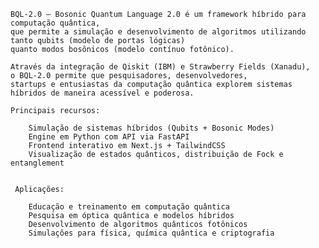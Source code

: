     BQL-2.0 — Bosonic Quantum Language 2.0 é um framework híbrido para computação quântica, 
    que permite a simulação e desenvolvimento de algoritmos utilizando tanto qubits (modelo de portas lógicas)
    quanto modos bosônicos (modelo contínuo fotônico).

    Através da integração de Qiskit (IBM) e Strawberry Fields (Xanadu), 
    o BQL-2.0 permite que pesquisadores, desenvolvedores, 
    startups e entusiastas da computação quântica explorem sistemas híbridos de maneira acessível e poderosa.

    Principais recursos:

        Simulação de sistemas híbridos (Qubits + Bosonic Modes)
        Engine em Python com API via FastAPI
        Frontend interativo em Next.js + TailwindCSS
        Visualização de estados quânticos, distribuição de Fock e entanglement
      

     Aplicações:

        Educação e treinamento em computação quântica
        Pesquisa em óptica quântica e modelos híbridos
        Desenvolvimento de algoritmos quânticos fotônicos
        Simulações para física, química quântica e criptografia
